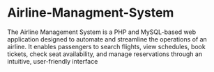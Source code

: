 # Airline-Managment-System
The Airline Management System is a PHP and MySQL-based web application designed to automate and streamline the operations of an airline. It enables passengers to search flights, view schedules, book tickets, check seat availability, and manage reservations through an intuitive, user-friendly interface
